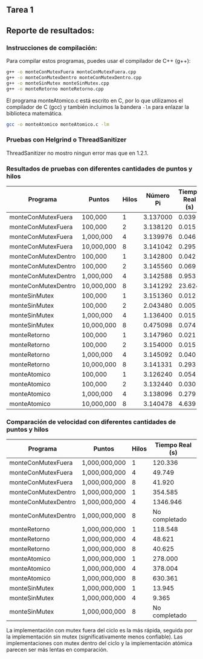 

## Tarea 1 

## Reporte de resultados:

### Instrucciones de compilación:

Para compilar estos programas, puedes usar el compilador de C++ (g++):

```bash
g++ -o monteConMutexFuera monteConMutexFuera.cpp
g++ -o monteConMutexDentro monteConMutexDentro.cpp
g++ -o monteSinMutex monteSinMutex.cpp
g++ -o monteRetorno monteRetorno.cpp
```

El programa monteAtomico.c está escrito en C, por lo que utilizamos el compilador de C (gcc) y también incluimos la bandera `-lm` para enlazar la biblioteca matemática.

```bash
gcc -o monteAtomico monteAtomico.c -lm
```

### Pruebas con Helgrind o ThreadSanitizer

ThreadSanitizer no mostro ningun error mas que en 1.2.1.

### Resultados de pruebas con diferentes cantidades de puntos y hilos

| Programa             | Puntos         | Hilos | Número Pi | Tiempo Real (s) |
|----------------------|----------------|-------|-----------|-----------------|
| monteConMutexFuera   | 100,000        | 1     | 3.137000  | 0.039           |
| monteConMutexFuera   | 100,000        | 2     | 3.138120  | 0.015           |
| monteConMutexFuera   | 1,000,000      | 4     | 3.139976  | 0.046           |
| monteConMutexFuera   | 10,000,000     | 8     | 3.141042  | 0.295           |
| monteConMutexDentro  | 100,000        | 1     | 3.142800  | 0.042           |
| monteConMutexDentro  | 100,000        | 2     | 3.145560  | 0.069           |
| monteConMutexDentro  | 1,000,000      | 4     | 3.142588  | 0.953           |
| monteConMutexDentro  | 10,000,000     | 8     | 3.141292  | 23.624          |
| monteSinMutex        | 100,000        | 1     | 3.151360  | 0.012           |
| monteSinMutex        | 100,000        | 2     | 2.043480  | 0.005           |
| monteSinMutex        | 1,000,000      | 4     | 1.136400  | 0.015           |
| monteSinMutex        | 10,000,000     | 8     | 0.475098  | 0.074           |
| monteRetorno         | 100,000        | 1     | 3.147960  | 0.021           |
| monteRetorno         | 100,000        | 2     | 3.154000  | 0.015           |
| monteRetorno         | 1,000,000      | 4     | 3.145092  | 0.040           |
| monteRetorno         | 10,000,000     | 8     | 3.141331  | 0.293           |
| monteAtomico         | 100,000        | 1     | 3.126240  | 0.054           |
| monteAtomico         | 100,000        | 2     | 3.132440  | 0.030           |
| monteAtomico         | 1,000,000      | 4     | 3.138096  | 0.279           |
| monteAtomico         | 10,000,000     | 8     | 3.140478  | 4.639           |

### Comparación de velocidad con diferentes cantidades de puntos y hilos

| Programa             | Puntos         | Hilos | Tiempo Real (s) |
|----------------------|----------------|-------|-----------------|
| monteConMutexFuera   | 1,000,000,000  | 1     | 120.336         |
| monteConMutexFuera   | 1,000,000,000  | 4     | 49.749          |
| monteConMutexFuera   | 1,000,000,000  | 8     | 41.920          |
| monteConMutexDentro  | 1,000,000,000  | 1     | 354.585         |
| monteConMutexDentro  | 1,000,000,000  | 4     | 1346.946        |
| monteConMutexDentro  | 1,000,000,000  | 8     | No completado   |
| monteRetorno         | 1,000,000,000  | 1     | 118.548         |
| monteRetorno         | 1,000,000,000  | 4     | 48.621          |
| monteRetorno         | 1,000,000,000  | 8     | 40.625          |
| monteAtomico         | 1,000,000,000  | 1     | 278.000         |
| monteAtomico         | 1,000,000,000  | 4     | 378.004         |
| monteAtomico         | 1,000,000,000  | 8     | 630.361         |
| monteSinMutex        | 1,000,000,000  | 1     | 13.945          |
| monteSinMutex        | 1,000,000,000  | 4     | 9.365           |
| monteSinMutex        | 1,000,000,000  | 8     | No completado   |

La implementación con mutex fuera del ciclo es la más rápida, seguida por la implementación sin mutex (significativamente menos confiable). Las implementaciones con mutex dentro del ciclo y la implementación atómica parecen ser más lentas en comparación. 

